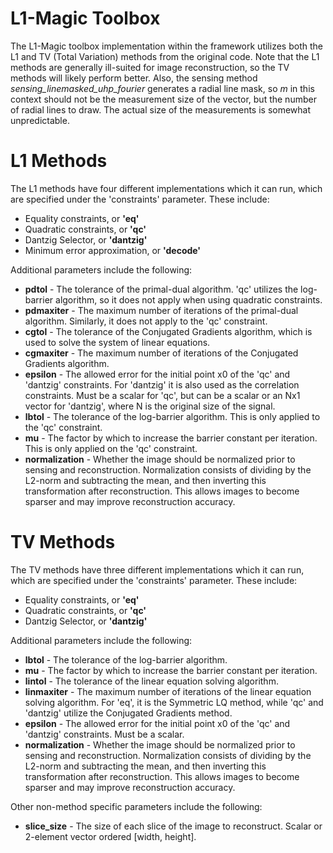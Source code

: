 # L1-Magic Toolbox
The L1-Magic toolbox implementation within the framework utilizes both the L1 and TV (Total Variation) methods from the original code.
Note that the L1 methods are generally ill-suited for image reconstruction, so the TV methods will likely perform better.
Also, the sensing method *sensing_linemasked_uhp_fourier* generates a radial line mask, so *m* in this context should not be the measurement size of the vector, but the number of radial lines to draw. The actual size of the measurements is somewhat unpredictable.

# L1 Methods
The L1 methods have four different implementations which it can run, which are specified under the 'constraints' parameter. These include:
* Equality constraints, or **'eq'**
* Quadratic constraints, or **'qc'**
* Dantzig Selector, or **'dantzig'**
* Minimum error approximation, or **'decode'**

Additional parameters include the following:
* **pdtol** - The tolerance of the primal-dual algorithm. 'qc' utilizes the log-barrier algorithm, so it does not apply when using quadratic constraints.
* **pdmaxiter** - The maximum number of iterations of the primal-dual algorithm. Similarly, it does not apply to the 'qc' constraint.
* **cgtol** - The tolerance of the Conjugated Gradients algorithm, which is used to solve the system of linear equations.
* **cgmaxiter** - The maximum number of iterations of the Conjugated Gradients algorithm.
* **epsilon** - The allowed error for the initial point x0 of the 'qc' and 'dantzig' constraints. For 'dantzig' it is also used as the correlation constraints. Must be a scalar for 'qc', but can be a scalar or an Nx1 vector for 'dantzig', where N is the original size of the signal.
* **lbtol** - The tolerance of the log-barrier algorithm. This is only applied to the 'qc' constraint.
* **mu** - The factor by which to increase the barrier constant per iteration. This is only applied on the 'qc' constraint.
* **normalization** - Whether the image should be normalized prior to sensing and reconstruction. Normalization consists of dividing by the L2-norm and subtracting the mean, and then inverting this transformation after reconstruction. This allows images to become sparser and may improve reconstruction accuracy.

# TV Methods
The TV methods have three different implementations which it can run, which are specified under the 'constraints' parameter. These include:
* Equality constraints, or **'eq'**
* Quadratic constraints, or **'qc'**
* Dantzig Selector, or **'dantzig'**

Additional parameters include the following:
* **lbtol** - The tolerance of the log-barrier algorithm.
* **mu** - The factor by which to increase the barrier constant per iteration.
* **lintol** - The tolerance of the linear equation solving algorithm.
* **linmaxiter** - The maximum number of iterations of the linear equation solving algorithm. For 'eq', it is the Symmetric LQ method, while 'qc' and 'dantzig' utilize the Conjugated Gradients method.
* **epsilon** - The allowed error for the initial point x0 of the 'qc' and 'dantzig' constraints. Must be a scalar.
* **normalization** - Whether the image should be normalized prior to sensing and reconstruction. Normalization consists of dividing by the L2-norm and subtracting the mean, and then inverting this transformation after reconstruction. This allows images to become sparser and may improve reconstruction accuracy.

Other non-method specific parameters include the following:
* **slice_size** - The size of each slice of the image to reconstruct. Scalar or 2-element vector ordered [width, height].
